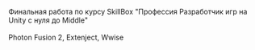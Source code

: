Финальная работа по курсу SkillBox "Профессия Разработчик игр на Unity с нуля до Middle"<br><br>
Photon Fusion 2, Extenject, Wwise
